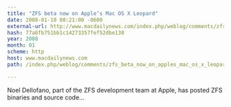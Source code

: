 ```yaml
---
title: "ZFS beta now on Apple’s Mac OS X Leopard"
date: 2008-01-10 08:21:00 -0600
external-url: http://www.macdailynews.com/index.php/weblog/comments/zfs_beta_now_on_apples_mac_os_x_leopard/
hash: 77a6fb751bb1c14273357fef52dbe130
year: 2008
month: 01
scheme: http
host: www.macdailynews.com
path: /index.php/weblog/comments/zfs_beta_now_on_apples_mac_os_x_leopard/

---
```


Noel Dellofano, part of the ZFS development team at Apple, has posted ZFS binaries and source code...
